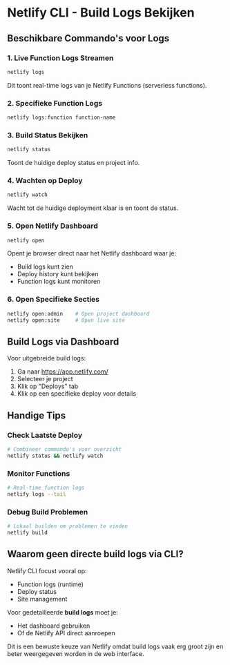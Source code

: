 # Netlify CLI - Build Logs Bekijken

## Beschikbare Commando's voor Logs

### 1. **Live Function Logs Streamen**
```bash
netlify logs
```
Dit toont real-time logs van je Netlify Functions (serverless functions).

### 2. **Specifieke Function Logs**
```bash
netlify logs:function function-name
```

### 3. **Build Status Bekijken**
```bash
netlify status
```
Toont de huidige deploy status en project info.

### 4. **Wachten op Deploy**
```bash
netlify watch
```
Wacht tot de huidige deployment klaar is en toont de status.

### 5. **Open Netlify Dashboard**
```bash
netlify open
```
Opent je browser direct naar het Netlify dashboard waar je:
- Build logs kunt zien
- Deploy history kunt bekijken
- Function logs kunt monitoren

### 6. **Open Specifieke Secties**
```bash
netlify open:admin    # Open project dashboard
netlify open:site     # Open live site
```

## Build Logs via Dashboard

Voor uitgebreide build logs:
1. Ga naar https://app.netlify.com/
2. Selecteer je project
3. Klik op "Deploys" tab
4. Klik op een specifieke deploy voor details

## Handige Tips

### Check Laatste Deploy
```bash
# Combineer commando's voor overzicht
netlify status && netlify watch
```

### Monitor Functions
```bash
# Real-time function logs
netlify logs --tail
```

### Debug Build Problemen
```bash
# Lokaal builden om problemen te vinden
netlify build
```

## Waarom geen directe build logs via CLI?

Netlify CLI focust vooral op:
- Function logs (runtime)
- Deploy status
- Site management

Voor gedetailleerde **build logs** moet je:
- Het dashboard gebruiken
- Of de Netlify API direct aanroepen

Dit is een bewuste keuze van Netlify omdat build logs vaak erg groot zijn en beter weergegeven worden in de web interface.